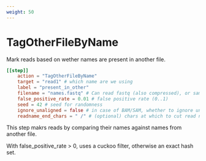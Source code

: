 ```yaml
---
weight: 50
---
```


# TagOtherFileByName

Mark reads based on wether names are present in another file.

```toml
[[step]]
    action = "TagOtherFileByName"
    target = "read1" # which name are we using
    label = "present_in_other"
    filename = "names.fastq" # Can read fastq (also compressed), or sam/bam files
    false_positive_rate = 0.01 # false positive rate (0..1)
    seed = 42 # seed for randomness
    ignore_unaligned = false # in case of BAM/SAM, whether to ignore unaligned reads
    readname_end_chars = " /" # (optional) chars at which to cut read names before comparing. If not set, no cutting is done.

```

This step makrs reads by comparing their names against names from another file.

With false_positive_rate > 0, uses a cuckoo filter, otherwise an exact hash set.
